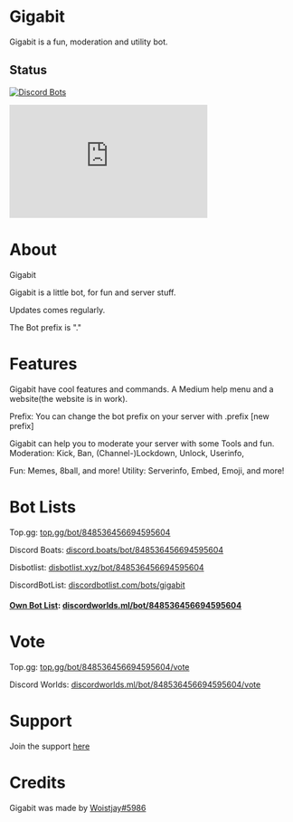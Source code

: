 # Gigabit
Gigabit is a fun, moderation and utility bot.

## Status

[![Discord Bots](https://top.gg/api/widget/status/848536456694595604.svg)](https://top.gg/bot/848536456694595604)
<iframe src="https://discordworlds.ml/bot/848536456694595604/widgets/normal" width="350" height="200" allowtransparency="true" frameborder="0" scrolling="no" sandbox="allow-popups allow-popups-to-escape-sandbox allow-same-origin allow-scripts"></iframe>


# About

Gigabit

  

  Gigabit is a little bot, for fun and server stuff.

Updates comes regularly.


  The Bot prefix is "."
 
# Features

 
Gigabit have cool features and commands. A Medium help menu and a website(the website is in work).

Prefix: You can change the bot prefix on your server with .prefix [new prefix] 

Gigabit can help you to moderate your server with some Tools and fun.
Moderation: Kick, Ban, (Channel-)Lockdown, Unlock, Userinfo,

Fun: Memes, 8ball, and more!
Utility: Serverinfo, Embed, Emoji, and more!

# Bot Lists

Top.gg: [top.gg/bot/848536456694595604](https://top.gg/bot/848536456694595604) <p>
Discord Boats: [discord.boats/bot/848536456694595604](https://discord.boats/bot/848536456694595604) <p>
Disbotlist: [disbotlist.xyz/bot/848536456694595604](https://disbotlist.xyz/bot/848536456694595604) <p>
DiscordBotList: [discordbotlist.com/bots/gigabit](https://DiscordBotList.com/bots/gigabit) <p>
#### [Own Bot List](https://www.discordworlds.ml): [discordworlds.ml/bot/848536456694595604](https://discordworlds.ml/bot/848536456694595604) <p> 
  
  # Vote    
  
 Top.gg: [top.gg/bot/848536456694595604/vote](https://top.gg/bot/848536456694595604/vote) <p>
 Discord Worlds: [discordworlds.ml/bot/848536456694595604/vote](https://discordworlds.ml/bot/848536456694595604/vote)
   
 # Support
 
Join the support [here](https://gigabit-bot.ml/s)
   
# Credits
 
Gigabit was made by [Woistjay#5986](https://www.woistjay.ml)
